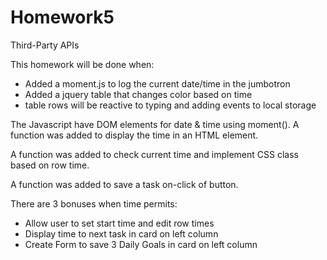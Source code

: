 # Homework5
 Third-Party APIs

This homework will be done when:
- Added a moment.js to log the current date/time in the jumbotron  
- Added a jquery table that changes color based on time
- table rows will be reactive to typing and adding events to local storage 

The Javascript have DOM elements for date & time using moment(). A function was added to display the time in an HTML element.

A function was added to check current time and implement CSS class based on row time.

A function was added to save a task on-click of button.

There are 3 bonuses when time permits:
- Allow user to set start time and edit row times
- Display time to next task in card on left column
- Create Form to save 3 Daily Goals in card on left column